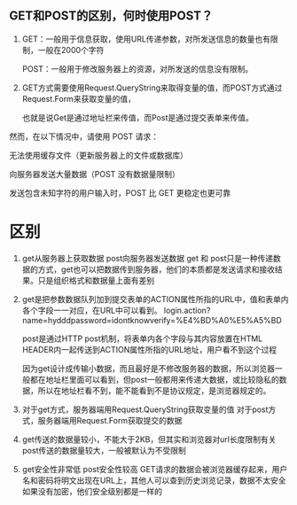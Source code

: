 ## GET和POST的区别，何时使用POST？

1. GET：一般用于信息获取，使用URL传递参数，对所发送信息的数量也有限制，一般在2000个字符

   POST：一般用于修改服务器上的资源，对所发送的信息没有限制。
2. GET方式需要使用Request.QueryString来取得变量的值，而POST方式通过Request.Form来获取变量的值，

    也就是说Get是通过地址栏来传值，而Post是通过提交表单来传值。



然而，在以下情况中，请使用 POST 请求：

无法使用缓存文件（更新服务器上的文件或数据库）

向服务器发送大量数据（POST 没有数据量限制）

发送包含未知字符的用户输入时，POST 比 GET 更稳定也更可靠

# 区别
1. get从服务器上获取数据
   post向服务器发送数据
    get 和 post只是一种传递数据的方式，get也可以把数据传到服务器，他们的本质都是发送请求和接收结果。只是组织格式和数据量上面有差别
2. get是把参数数据队列加到提交表单的ACTION属性所指的URL中，值和表单内各个字段一一对应，在URL中可以看到。
    login.action?name=hydddpassword=idontknowverify=%E4%BD%A0%E5%A5%BD

    post是通过HTTP post机制，将表单内各个字段与其内容放置在HTML HEADER内一起传送到ACTION属性所指的URL地址，用户看不到这个过程

    因为get设计成传输小数据，而且最好是不修改服务器的数据，所以浏览器一般都在地址栏里面可以看到，但post一般都用来传递大数据，或比较隐私的数据，所以在地址栏看不到，能不能看到不是协议规定，是浏览器规定的。
3. 对于get方式，服务器端用Request.QueryString获取变量的值
    对于post方式，服务器端用Request.Form获取提交的数据
4. get传送的数据量较小，不能大于2KB，但其实和浏览器对url长度限制有关
    post传送的数据量较大，一般被默认为不受限制
5. get安全性非常低
    post安全性较高
    GET请求的数据会被浏览器缓存起来，用户名和密码将明文出现在URL上，其他人可以查到历史浏览记录，数据不太安全
    如果没有加密，他们安全级别都是一样的
